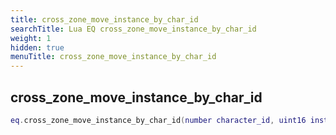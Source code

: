 ```yaml
---
title: cross_zone_move_instance_by_char_id
searchTitle: Lua EQ cross_zone_move_instance_by_char_id
weight: 1
hidden: true
menuTitle: cross_zone_move_instance_by_char_id
---
```

## cross_zone_move_instance_by_char_id
```lua
eq.cross_zone_move_instance_by_char_id(number character_id, uint16 instance_id) -- void
```